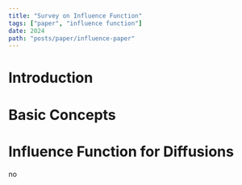 ```yaml
---
title: "Survey on Influence Function"
tags: ["paper", "influence function"]
date: 2024
path: "posts/paper/influence-paper"
---
```


# Introduction


# Basic Concepts


# Influence Function for Diffusions

no
